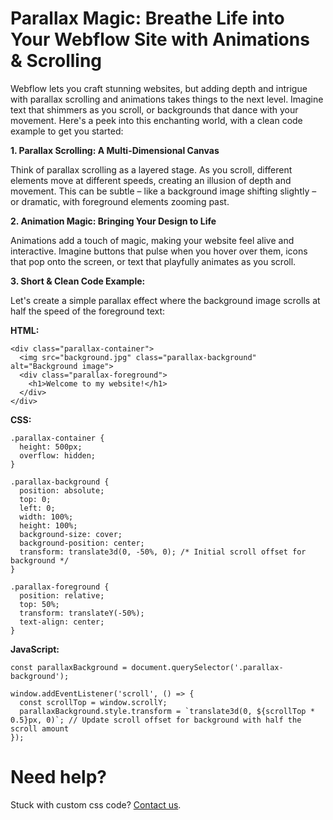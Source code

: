 # Parallax Magic: Breathe Life into Your Webflow Site with Animations & Scrolling

Webflow lets you craft stunning websites, but adding depth and intrigue with parallax scrolling and animations takes things to the next level. Imagine text that shimmers as you scroll, or backgrounds that dance with your movement. Here's a peek into this enchanting world, with a clean code example to get you started:

**1. Parallax Scrolling: A Multi-Dimensional Canvas**

Think of parallax scrolling as a layered stage. As you scroll, different elements move at different speeds, creating an illusion of depth and movement. This can be subtle – like a background image shifting slightly – or dramatic, with foreground elements zooming past.

**2. Animation Magic: Bringing Your Design to Life**

Animations add a touch of magic, making your website feel alive and interactive. Imagine buttons that pulse when you hover over them, icons that pop onto the screen, or text that playfully animates as you scroll.

**3. Short & Clean Code Example:**

Let's create a simple parallax effect where the background image scrolls at half the speed of the foreground text:

**HTML:**
```
<div class="parallax-container">
  <img src="background.jpg" class="parallax-background" alt="Background image">
  <div class="parallax-foreground">
    <h1>Welcome to my website!</h1>
  </div>
</div>

```

**CSS:**
```
.parallax-container {
  height: 500px;
  overflow: hidden;
}

.parallax-background {
  position: absolute;
  top: 0;
  left: 0;
  width: 100%;
  height: 100%;
  background-size: cover;
  background-position: center;
  transform: translate3d(0, -50%, 0); /* Initial scroll offset for background */
}

.parallax-foreground {
  position: relative;
  top: 50%;
  transform: translateY(-50%);
  text-align: center;
}
```

**JavaScript:**

```
const parallaxBackground = document.querySelector('.parallax-background');

window.addEventListener('scroll', () => {
  const scrollTop = window.scrollY;
  parallaxBackground.style.transform = `translate3d(0, ${scrollTop * 0.5}px, 0)`; // Update scroll offset for background with half the scroll amount
});
```

# Need help?
Stuck with custom css code? [Contact us](https://epyc.in/).
